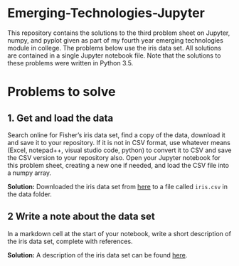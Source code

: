 # Emerging-Technologies-Jupyter
This repository contains the solutions to the third problem sheet on Jupyter, numpy, and pyplot given as part of my fourth year emerging technologies module in college. The problems below use the iris data set. All solutions are contained in a single Jupyter notebook file. Note that the solutions to these problems were written in Python 3.5.

# Problems to solve

## 1. Get and load the data
Search online for Fisher’s iris data set, find a copy of the data, download it and save it to your repository. If it is not in CSV format, use whatever means (Excel, notepad++, visual studio code, python) to convert it to CSV and save the CSV version to your repository also. Open your Jupyter notebook for this problem sheet, creating a new one if needed, and load the CSV file into a numpy array.

**Solution:** Downloaded the iris data set from [here](https://archive.ics.uci.edu/ml/machine-learning-databases/iris/iris.data) to a file called `iris.csv` in the data folder.

## 2 Write a note about the data set
In a markdown cell at the start of your notebook, write a short description of the iris data set, complete with references.

**Solution:** A description of the iris data set can be found [here](https://archive.ics.uci.edu/ml/machine-learning-databases/iris/iris.names).
